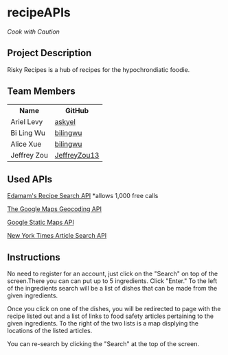 # recipeAPIs
*Cook with Caution*

Project Description
-------------------
Risky Recipes is a hub of recipes for the hypochrondiatic foodie.

Team Members
------------
<table class="table table-hover">
	<tr><th>Name</th><th>GitHub</th></tr>
	<tr>
		<td>Ariel Levy</td>
		<td><a href="https://github.com/askyel">askyel</a></td>
	</tr>
	<tr>
		<td>Bi Ling Wu</td>
		<td><a href="https://github.com/bilingwu">bilingwu</a></td>
	</tr>
	<tr>
		<td>Alice Xue</td>
		<td><a href="https://github.com/alicexue">bilingwu</a></td>
	</tr>
	<tr>
		<td>Jeffrey Zou</td>
		<td><a href="https://github.com/JeffreyZou13">JeffreyZou13</a></td>
	</tr>
</table>

Used APIs
---------
<p><a href="https://slack-redir.net/link?url=https%3A%2F%2Fdeveloper.edamam.com%2Frecipe-api">Edamam's Recipe Search API</a> *allows 1,000 free calls</p>
<p><a href="https://developers.google.com/maps/documentation/geocoding/intro?csw=1">The Google Maps Geocoding API</a></p>
<p><a href="https://developers.google.com/maps/documentation/static-maps/intro">Google Static Maps API</a></p>
<p><a href="http://developer.nytimes.com/docs/read/article_search_api_v2">New York Times Article Search API</a></p>

Instructions
------------

No need to register for an account, just click on the "Search" on top of the screen.There you can can put up to 5 ingredients. Click "Enter." To the left of the ingredients search will be a list of dishes that can be made from the given ingredients.

Once you click on one of the dishes, you will be redirected to page with the recipe listed out and a list of links to food safety articles pertaining to the given ingredients. To the right of the two lists is a map displying the locations of the listed articles. 

You can re-search by clicking the "Search" at the top of the screen.

